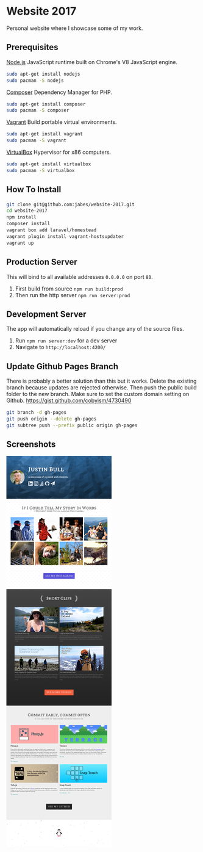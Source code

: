 # Website 2017

Personal website where I showcase some of my work.

## Prerequisites

[Node.js](https://nodejs.org/en/download/) JavaScript runtime built on Chrome's V8 JavaScript engine.

```bash
sudo apt-get install nodejs
sudo pacman -S nodejs
```

[Composer](https://getcomposer.org/download/) Dependency Manager for PHP.

```bash
sudo apt-get install composer
sudo pacman -S composer
```

[Vagrant](https://www.vagrantup.com/downloads.html) Build portable virtual environments.

```bash
sudo apt-get install vagrant
sudo pacman -S vagrant
```

[VirtualBox](https://www.virtualbox.org/wiki/Downloads) Hypervisor for x86 computers.

```bash
sudo apt-get install virtualbox
sudo pacman -S virtualbox
```

## How To Install

```bash
git clone git@github.com:jabes/website-2017.git
cd website-2017
npm install
composer install
vagrant box add laravel/homestead
vagrant plugin install vagrant-hostsupdater
vagrant up
```

## Production Server

This will bind to all available addresses `0.0.0.0` on port `80`.

1. First build from source `npm run build:prod`
2. Then run the http server `npm run server:prod`

## Development Server

The app will automatically reload if you change any of the source files.

1. Run `npm run server:dev` for a dev server
2. Navigate to `http://localhost:4200/`

## Update Github Pages Branch

There is probably a better solution than this but it works.
Delete the existing branch because updates are rejected otherwise.
Then push the public build folder to the new branch.
Make sure to set the custom domain setting on Github.
https://gist.github.com/cobyism/4730490

```bash
git branch -d gh-pages
git push origin --delete gh-pages
git subtree push --prefix public origin gh-pages
```

## Screenshots

![](screenshot.png)
